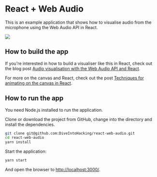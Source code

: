 # React + Web Audio

This is an example application that shows how to visualise audio from the microphone using the Web Audio API in React.

![](https://s3.amazonaws.com/com.twilio.prod.twilio-docs/images/f45ncza6SRuSXhp7iE4XODmWWhy1_uqWUTbJy9Mg1uB8Eo.width-500.png)

## How to build the app

If you're interested in how to build a visualiser like this in React, check out the blog post [Audio visualisation with the Web Audio API and React](https://www.twilio.com/blog/audio-visualisation-web-audio-api--react).

For more on the canvas and React, check out the post [Techniques for animating on the canvas in React](https://philna.sh/blog/2018/09/27/techniques-for-animating-on-the-canvas-in-react/).

## How to run the app

You need Node.js installed to run the application.

Clone or download the project from GitHub, change into the directory and install the dependencies.

```bash
git clone git@github.com:DiveIntoHacking/react-web-audio.git
cd react-web-audio
yarn install
```

Start the application:

```bash
yarn start
```

And open the browser to [http://localhost:3000/](http://localhost:3000).
